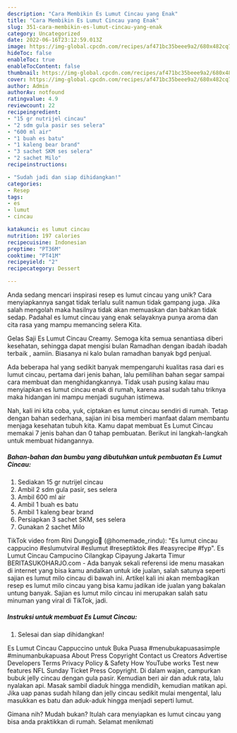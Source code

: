 ```yaml
---
description: "Cara Membikin Es Lumut Cincau yang Enak"
title: "Cara Membikin Es Lumut Cincau yang Enak"
slug: 351-cara-membikin-es-lumut-cincau-yang-enak
category: Uncategorized
date: 2022-06-16T23:12:59.013Z
image: https://img-global.cpcdn.com/recipes/af471bc35beee9a2/680x482cq70/es-lumut-cincau-foto-resep-utama.jpg
hideToc: false
enableToc: true
enableTocContent: false
thumbnail: https://img-global.cpcdn.com/recipes/af471bc35beee9a2/680x482cq70/es-lumut-cincau-foto-resep-utama.jpg
cover: https://img-global.cpcdn.com/recipes/af471bc35beee9a2/680x482cq70/es-lumut-cincau-foto-resep-utama.jpg
author: Admin
authorAv: notfound
ratingvalue: 4.9
reviewcount: 22
recipeingredient:
- "15 gr nutrijel cincau"
- "2 sdm gula pasir ses selera"
- "600 ml air"
- "1 buah es batu"
- "1 kaleng bear brand"
- "3 sachet SKM ses selera"
- "2 sachet Milo"
recipeinstructions:

- "Sudah jadi dan siap dihidangkan!"
categories:
- Resep
tags:
- es
- lumut
- cincau

katakunci: es lumut cincau 
nutrition: 197 calories
recipecuisine: Indonesian
preptime: "PT36M"
cooktime: "PT41M"
recipeyield: "2"
recipecategory: Dessert

---
```





Anda sedang mencari inspirasi resep es lumut cincau yang unik? Cara menyiapkannya sangat tidak terlalu sulit namun tidak gampang juga. Jika salah mengolah maka hasilnya tidak akan memuaskan dan bahkan tidak sedap. Padahal es lumut cincau yang enak selayaknya punya aroma dan cita rasa yang mampu memancing selera Kita.





Gelas Saji Es Lumut Cincau Creamy. Semoga kita semua senantiasa diberi kesehatan, sehingga dapat mengisi bulan Ramadhan dengan ibadah ibadah terbaik , aamiin. Biasanya ni kalo bulan ramadhan banyak bgd penjual.

Ada beberapa hal yang sedikit banyak mempengaruhi kualitas rasa dari es lumut cincau, pertama dari jenis bahan, lalu pemilihan bahan segar sampai cara membuat dan menghidangkannya. Tidak usah pusing kalau mau menyiapkan es lumut cincau enak di rumah, karena asal sudah tahu triknya maka hidangan ini mampu menjadi suguhan istimewa.






Nah, kali ini kita coba, yuk, ciptakan es lumut cincau sendiri di rumah. Tetap dengan bahan sederhana, sajian ini bisa memberi manfaat dalam membantu menjaga kesehatan tubuh kita. Kamu dapat membuat Es Lumut Cincau memakai 7 jenis bahan dan 0 tahap pembuatan. Berikut ini langkah-langkah untuk membuat hidangannya.

<!--inarticleads1-->

##### Bahan-bahan dan bumbu yang dibutuhkan untuk pembuatan Es Lumut Cincau:

1. Sediakan 15 gr nutrijel cincau
1. Ambil 2 sdm gula pasir, ses selera
1. Ambil 600 ml air
1. Ambil 1 buah es batu
1. Ambil 1 kaleng bear brand
1. Persiapkan 3 sachet SKM, ses selera
1. Gunakan 2 sachet Milo


TikTok video from Rini Dunggio💫 (@homemade_rindu): &#34;Es lumut cincau cappucino #eslumutviral #eslumut #reseptiktok #es #easyrecipe #fyp&#34;. Es Lumut Cincau Campucino Cilangkap Cipayung Jakarta Timur BERITASUKOHARJO.com - Ada banyak sekali referensi ide menu masakan di internet yang bisa kamu andalkan untuk ide jualan, salah satunya seperti sajian es lumut milo cincau di bawah ini. Artikel kali ini akan membagikan resep es lumut milo cincau yang bisa kamu jadikan ide jualan yang bakalan untung banyak. Sajian es lumut milo cincau ini merupakan salah satu minuman yang viral di TikTok, jadi. 

<!--inarticleads2-->

##### Instruksi untuk membuat Es Lumut Cincau:


1. Selesai dan siap dihidangkan!

Es Lumut Cincau Cappuccino untuk Buka Puasa #menubukapuasasimple #minumanbukapuasa About Press Copyright Contact us Creators Advertise Developers Terms Privacy Policy &amp; Safety How YouTube works Test new features NFL Sunday Ticket Press Copyright. Di dalam wajan, campurkan bubuk jelly cincau dengan gula pasir. Kemudian beri air dan aduk rata, lalu nyalakan api. Masak sambil diaduk hingga mendidih, kemudian matikan api. Jika uap panas sudah hilang dan jelly cincau sedikit mulai mengental, lalu masukkan es batu dan aduk-aduk hingga menjadi seperti lumut. 

Gimana nih? Mudah bukan? Itulah cara menyiapkan es lumut cincau yang bisa anda praktikkan di rumah. Selamat menikmati
